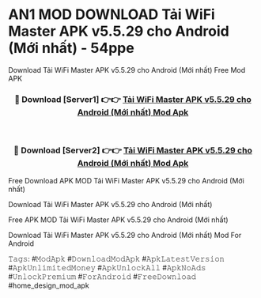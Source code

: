 # AN1 MOD DOWNLOAD Tải WiFi Master APK v5.5.29 cho Android (Mới nhất) - 54ppe
Download Tải WiFi Master APK v5.5.29 cho Android (Mới nhất) Free Mod APK

<div align="center">
<h3>🔴 Download [Server1] 👉👉 <a href="https://apk-comot.site?title=Tải_WiFi_Master_APK_v5.5.29_cho_Android_(Mới_nhất)">Tải WiFi Master APK v5.5.29 cho Android (Mới nhất) Mod Apk</a></h3><br>

<h3>🔴 Download [Server2] 👉👉 <a href="https://apk-comot.site?title=Tải_WiFi_Master_APK_v5.5.29_cho_Android_(Mới_nhất)">Tải WiFi Master APK v5.5.29 cho Android (Mới nhất) Mod Apk</a></h3>
</div>


Free Download APK MOD Tải WiFi Master APK v5.5.29 cho Android (Mới nhất)

Download Tải WiFi Master APK v5.5.29 cho Android (Mới nhất) 

Free APK MOD Tải WiFi Master APK v5.5.29 cho Android (Mới nhất) 

Download Tải WiFi Master APK v5.5.29 cho Android (Mới nhất) Mod For Android

𝚃𝚊𝚐𝚜: #𝙼𝚘𝚍𝙰𝚙𝚔 #𝙳𝚘𝚠𝚗𝚕𝚘𝚊𝚍𝙼𝚘𝚍𝙰𝚙𝚔 #𝙰𝚙𝚔𝙻𝚊𝚝𝚎𝚜𝚝𝚅𝚎𝚛𝚜𝚒𝚘𝚗 #𝙰𝚙𝚔𝚄𝚗𝚕𝚒𝚖𝚒𝚝𝚎𝚍𝙼𝚘𝚗𝚎𝚢 #𝙰𝚙𝚔𝚄𝚗𝚕𝚘𝚌𝚔𝙰𝚕𝚕 #𝙰𝚙𝚔𝙽𝚘𝙰𝚍𝚜 #𝚄𝚗𝚕𝚘𝚌𝚔𝙿𝚛𝚎𝚖𝚒𝚞𝚖 #𝙵𝚘𝚛𝙰𝚗𝚍𝚛𝚘𝚒𝚍 #𝙵𝚛𝚎𝚎𝙳𝚘𝚠𝚗𝚕𝚘𝚊𝚍 #home_design_mod_apk